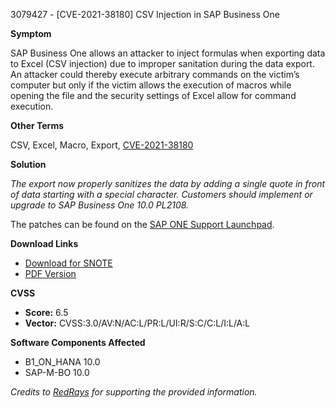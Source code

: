 3079427 - [CVE-2021-38180] CSV Injection in SAP Business One

**Symptom**

SAP Business One allows an attacker to inject formulas when exporting data to Excel (CSV injection) due to improper sanitation during the data export. An attacker could thereby execute arbitrary commands on the victim’s computer but only if the victim allows the execution of macros while opening the file and the security settings of Excel allow for command execution.

**Other Terms**

CSV, Excel, Macro, Export, [CVE-2021-38180](https://cve.mitre.org/cgi-bin/cvename.cgi?name=CVE-2021-38180)

**Solution**

*The export now properly sanitizes the data by adding a single quote in front of data starting with a special character. Customers should implement or upgrade to SAP Business One 10.0 PL2108.*

The patches can be found on the [SAP ONE Support Launchpad](https://launchpad.support.sap.com/#/softwarecenter).

**Download Links**

- [Download for SNOTE](https://notesdownloads.sap.com/note/0040000001453692021)
- [PDF Version](https://userapps.support.sap.com/sap/support/sfm/notes/print/0003079427?language=en-US&token=1D32E2039C74CA84F284CC89DD3CAF56)

**CVSS**

- **Score:** 6.5
- **Vector:** CVSS:3.0/AV:N/AC:L/PR:L/UI:R/S:C/C:L/I:L/A:L

**Software Components Affected**

- B1_ON_HANA 10.0
- SAP-M-BO 10.0

*Credits to [RedRays](https://redrays.io) for supporting the provided information.*